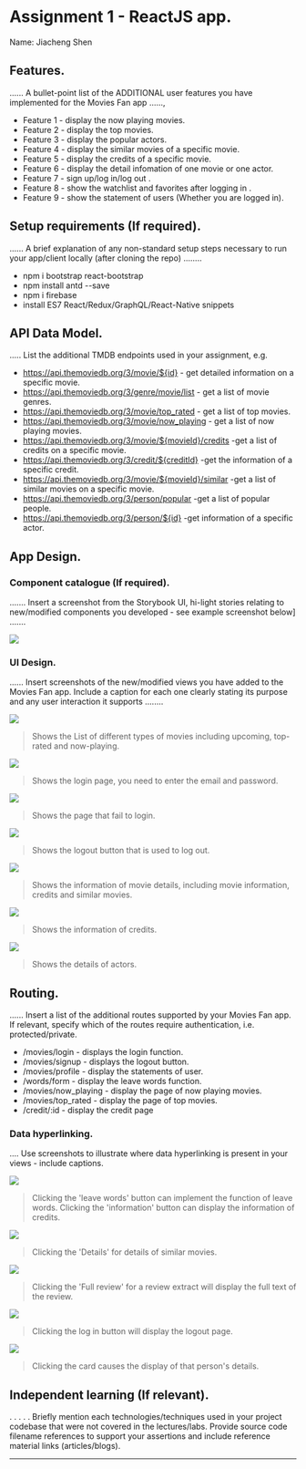 # Assignment 1 - ReactJS app.

Name: Jiacheng Shen

## Features.

...... A bullet-point list of the ADDITIONAL user features you have implemented for the  Movies Fan app ......,
 
 + Feature 1 - display the now playing movies.
 + Feature 2 - display the top movies.
 + Feature 3 - display the popular actors.
 + Feature 4 - display the similar movies of a specific movie.
 + Feature 5 - display the credits of a specific movie.
 + Feature 6 - display the detail infomation of one movie or one actor.
 + Feature 7 - sign up/log in/log out .
 + Feature 8 - show the watchlist and favorites after logging in .
 + Feature 9 - show the statement of users (Whether you are logged in).

## Setup requirements (If required).

...... A brief explanation of any non-standard setup steps necessary to run your app/client locally (after cloning the repo) ........
+ npm i bootstrap react-bootstrap
+ npm install antd --save
+ npm i firebase
+ install ES7 React/Redux/GraphQL/React-Native snippets

## API Data Model.

..... List the additional TMDB endpoints used in your assignment, e.g.

+ https://api.themoviedb.org/3/movie/${id} - get detailed information on a specific movie. 
+ https://api.themoviedb.org/3/genre/movie/list - get a list of movie genres.
+ https://api.themoviedb.org/3/movie/top_rated - get a list of top movies. 
+ https://api.themoviedb.org/3/movie/now_playing - get a list of now playing movies.
+ https://api.themoviedb.org/3/movie/${movieId}/credits -get a list of credits on a specific movie.
+ https://api.themoviedb.org/3/credit/${creditId} -get the information of a specific credit.
+ https://api.themoviedb.org/3/movie/${movieId}/similar -get a list of similar movies on a specific movie.
+ https://api.themoviedb.org/3/person/popular -get a list of popular people.
+ https://api.themoviedb.org/3/person/${id} -get information of a specific actor.

## App Design.
### Component catalogue (If required).

....... Insert a screenshot from the Storybook UI, hi-light stories relating to new/modified components you developed - see example screenshot below] .......

![][catalogue]

### UI Design.

...... Insert screenshots of the new/modified views you have added to the Movies Fan app. Include a caption for each one clearly stating its purpose and any user interaction it supports ........

![][homeUI]
>Shows the List of different types of movies including upcoming, top-rated and now-playing.

![][Login]
>Shows the login page, you need to enter the email and password. 

![][LoginFail]
>Shows the page that fail to login.

![][Logout]
>Shows the logout button that is used to log out.

![][Showcredit]
>Shows the information of movie details, including movie information, credits and similar movies.

![][CreditDetails]
>Shows the information of credits.

![][ActorDetails]
>Shows the details of actors.

## Routing.

...... Insert a list of the additional routes supported by your Movies Fan app. If relevant, specify which of the routes require authentication, i.e. protected/private.

+ /movies/login - displays the login function.
+ /movies/signup - displays the logout button.
+ /movies/profile - display the statements of user.
+ /words/form - display the leave words function.
+ /movies/now_playing - display the page of now playing movies.
+ /movies/top_rated - display the page of top movies.
+ /credit/:id - display the credit page

### Data hyperlinking.

.... Use screenshots to illustrate where data hyperlinking is present in your views - include captions.

![][creditButton]
> Clicking the 'leave words' button can implement the function of leave words.
> Clicking the 'information' button can display the information of credits.

![][similarMovieButton]
>Clicking the 'Details' for details of similar movies.

![][FullReview]
>Clicking the 'Full review' for a review extract will display the full text of the review.

![][Login1]
>Clicking the log in button will display the logout page.

![][Image]
>Clicking the card causes the display of that person's details.

## Independent learning (If relevant).

. . . . . Briefly mention each technologies/techniques used in your project codebase that were not covered in the lectures/labs. Provide source code filename references to support your assertions and include reference material links (articles/blogs).

---------------------------------

[catalogue]: ./public/catalogue.png
[homeUI]: ./public/homeUI.png
[Login]: ./public/Login.png
[LoginFail]: ./public/LoginFail.png
[Logout]: ./public/Logout.png
[Showcredit]: ./public/Showcredit.png
[CreditDetails]: ./public/CreditDetails.png
[ActorDetails]: ./public/ActorDetails.png
[creditButton]: ./public/creditButton.png
[similarMovieButton]: ./public/similarMovieButton.png
[FullReview]: ./public/FullReview.png
[Login1]: ./public/Login1.png
[Image]: ./public/Image.png
